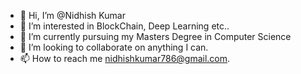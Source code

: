 - 👋 Hi, I’m @Nidhish Kumar
- 👀 I’m interested in BlockChain, Deep Learning etc..
- 🌱 I’m currently pursuing my Masters Degree in Computer Science
- 💞️ I’m looking to collaborate on anything I can.
- 📫 How to reach me nidhishkumar786@gmail.com.

<!---
nidhishnirbhay/nidhishnirbhay is a ✨ special ✨ repository because its `README.md` (this file) appears on your GitHub profile.
You can click the Preview link to take a look at your changes.
--->
